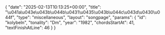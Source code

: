 {
    "date": "2025-02-13T10:13:25+00:00",
    "title": "\u041a\u043e\u043b\u044b\u0431\u0435\u043b\u044c\u043d\u0430\u044f",
    "type": "miscellaneous",
    "layout": "songpage",
    "params": {
        "id": "kolybeln",
        "tonality": "Dm",
        "year": "1982",
        "chordsStartAt": 41,
        "textFinishAtLine": 46
    }
}